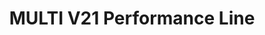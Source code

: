 --- 
title  : "MULTI V21 Performance Line "
category   : "Multi-spindle heads for CNC machines"
headline   : " "
short_desc: " Multi-spindle head vertical"
long_desc: " "
img   : "/images/21 Spindler_web.png"
series : "/benz/wood/woodtoolingtechnologies/multispindles/"
link : "multiv21"
---